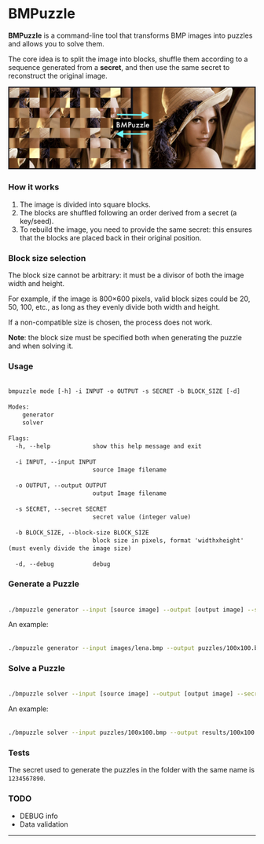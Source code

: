 # BMPuzzle

**BMPuzzle** is a command-line tool that transforms BMP images into puzzles and allows you to solve them. 

The core idea is to split the image into blocks, shuffle them according to a sequence generated from a **secret**, and then use the same secret to reconstruct the original image.

![bmpuzzle](./resources/bmpuzzle.png)

### How it works

1. The image is divided into square blocks.
2. The blocks are shuffled following an order derived from a secret (a key/seed).
3. To rebuild the image, you need to provide the same secret: this ensures that the blocks are placed back in their original position.

### Block size selection

The block size cannot be arbitrary: it must be a divisor of both the image width and height.

For example, if the image is 800×600 pixels, valid block sizes could be 20, 50, 100, etc., as long as they evenly divide both width and height.

If a non-compatible size is chosen, the process does not work.

**Note**: the block size must be specified both when generating the puzzle and when solving it.

### Usage

```text

bmpuzzle mode [-h] -i INPUT -o OUTPUT -s SECRET -b BLOCK_SIZE [-d]

Modes:
    generator
    solver

Flags:
  -h, --help            show this help message and exit

  -i INPUT, --input INPUT
                        source Image filename
  
  -o OUTPUT, --output OUTPUT
                        output Image filename
  
  -s SECRET, --secret SECRET
                        secret value (integer value)
  
  -b BLOCK_SIZE, --block-size BLOCK_SIZE
                        block size in pixels, format 'widthxheight' (must evenly divide the image size)
  
  -d, --debug           debug

```

### Generate a Puzzle

```bash

./bmpuzzle generator --input [source image] --output [output image] --secret [secret value] --block-size <block size [widthxheight]>

```

An example:

```bash

./bmpuzzle generator --input images/lena.bmp --output puzzles/100x100.bmp --secret 1234567890 --block-size 100x100

```

### Solve a Puzzle

```bash

./bmpuzzle solver --input [source image] --output [output image] --secret [secret value] --block-size <block size [widthxheight]>

```

An example:

```bash

./bmpuzzle solver --input puzzles/100x100.bmp --output results/100x100.bmp --secret 1234567890 --block-size 100x100

```

### Tests

The secret used to generate the puzzles in the folder with the same name is `1234567890`.

### TODO

- DEBUG info
- Data validation

---
